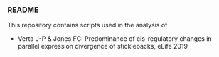 ### README ###

This repository contains scripts used in the analysis of 
* Verta J-P & Jones FC: Predominance of cis-regulatory changes in parallel expression divergence of sticklebacks, eLife 2019